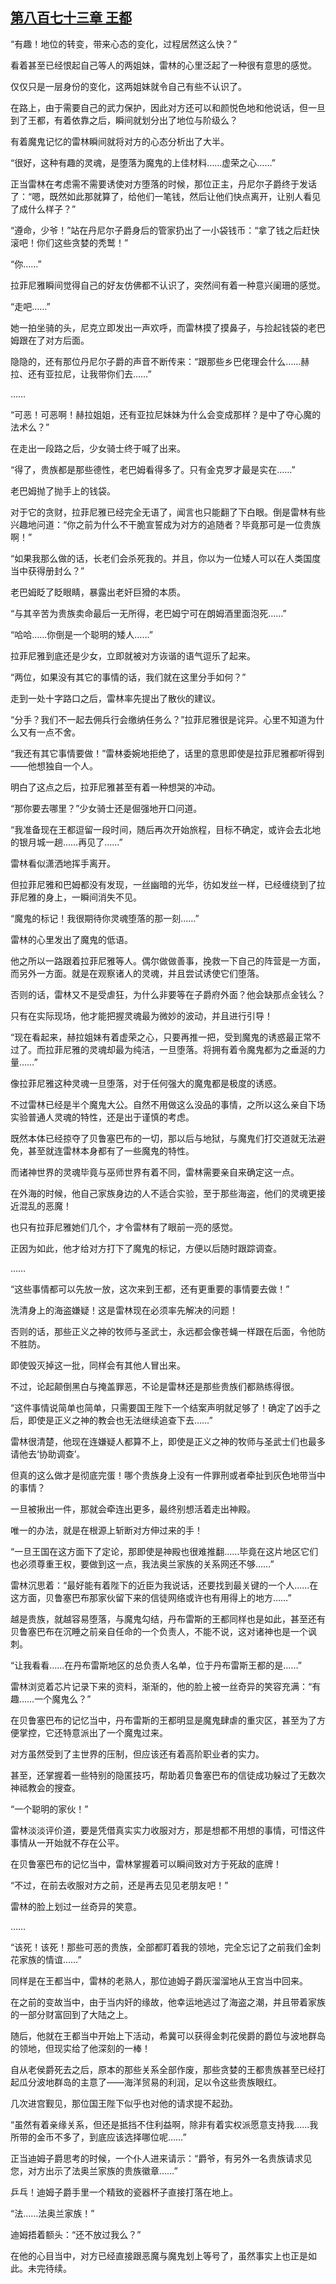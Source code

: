 ## [第八百七十三章 王都](https://www.xxbiquge.com/11_11222/9022906.html)


  “有趣！地位的转变，带来心态的变化，过程居然这么快？”

  看着甚至已经恨起自己等人的两姐妹，雷林的心里泛起了一种很有意思的感觉。

  仅仅只是一层身份的变化，这两姐妹就令自己有些不认识了。

  在路上，由于需要自己的武力保护，因此对方还可以和颜悦色地和他说话，但一旦到了王都，有着依靠之后，瞬间就划分出了地位与阶级么？

  有着魔鬼记忆的雷林瞬间就将对方的心态分析出了大半。

  “很好，这种有趣的灵魂，是堕落为魔鬼的上佳材料……虚荣之心……”

  正当雷林在考虑需不需要诱使对方堕落的时候，那位正主，丹尼尔子爵终于发话了：“嗯，既然如此那就算了，给他们一笔钱，然后让他们快点离开，让别人看见了成什么样子？”

  “遵命，少爷！”站在丹尼尔子爵身后的管家扔出了一小袋钱币：“拿了钱之后赶快滚吧！你们这些贪婪的秃鹫！”

  “你……”

  拉菲尼雅瞬间觉得自己的好友仿佛都不认识了，突然间有着一种意兴阑珊的感觉。

  “走吧……”

  她一拍坐骑的头，尼克立即发出一声欢呼，而雷林摸了摸鼻子，与捡起钱袋的老巴姆跟在了对方后面。

  隐隐的，还有那位丹尼尔子爵的声音不断传来：“跟那些乡巴佬理会什么……赫拉、还有亚拉尼，让我带你们去……”

  ……

  “可恶！可恶啊！赫拉姐姐，还有亚拉尼妹妹为什么会变成那样？是中了夺心魔的法术么？”

  在走出一段路之后，少女骑士终于喊了出来。

  “得了，贵族都是那些德性，老巴姆看得多了。只有金克罗才最是实在……”

  老巴姆抛了抛手上的钱袋。

  对于它的贪财，拉菲尼雅已经完全无语了，闻言也只能翻了下白眼。倒是雷林有些兴趣地问道：“你之前为什么不干脆宣誓成为对方的追随者？毕竟那可是一位贵族啊！”

  “如果我那么做的话，长老们会杀死我的。并且，你以为一位矮人可以在人类国度当中获得册封么？”

  老巴姆眨了眨眼睛，暴露出老奸巨猾的本质。

  “与其辛苦为贵族卖命最后一无所得，老巴姆宁可在朗姆酒里面泡死……”

  “哈哈……你倒是一个聪明的矮人……”

  拉菲尼雅到底还是少女，立即就被对方诙谐的语气逗乐了起来。

  “两位，如果没有其它的事情的话，我们就在这里分手如何？”

  走到一处十字路口之后，雷林率先提出了散伙的建议。

  “分手？我们不一起去佣兵行会缴纳任务么？”拉菲尼雅很是诧异。心里不知道为什么又有一点不舍。

  “我还有其它事情要做！”雷林委婉地拒绝了，话里的意思即使是拉菲尼雅都听得到——他想独自一个人。

  明白了这点之后，拉菲尼雅甚至有着一种想哭的冲动。

  “那你要去哪里？”少女骑士还是倔强地开口问道。

  “我准备现在王都逗留一段时间，随后再次开始旅程，目标不确定，或许会去北地的银月城一趟……再见了……”

  雷林看似潇洒地挥手离开。

  但拉菲尼雅和巴姆都没有发现，一丝幽暗的光华，彷如发丝一样，已经缠绕到了拉菲尼雅的身上，一瞬间消失不见。

  “魔鬼的标记！我很期待你灵魂堕落的那一刻……”

  雷林的心里发出了魔鬼的低语。

  他之所以一路跟着拉菲尼雅等人。偶尔做做善事，挽救一下自己的阵营是一方面，而另外一方面。就是在观察诸人的灵魂，并且尝试诱使它们堕落。

  否则的话，雷林又不是受虐狂，为什么非要等在子爵府外面？他会缺那点金钱么？

  只有在实际现场，他才能把握灵魂最为微妙的波动，并且进行引导！

  “现在看起来，赫拉姐妹有着虚荣之心，只要再推一把，受到魔鬼的诱惑最正常不过了。而拉菲尼雅的灵魂却最为纯洁，一旦堕落。将拥有着令魔鬼都为之垂涎的力量……”

  像拉菲尼雅这种灵魂一旦堕落，对于任何强大的魔鬼都是极度的诱惑。

  不过雷林已经是半个魔鬼大公。自然不用做这么没品的事情，之所以这么亲自下场实验普通人灵魂的特性，还是出于谨慎的考虑。

  既然本体已经掠夺了贝鲁塞巴布的一切，那以后与地狱，与魔鬼们打交道就无法避免，甚至就连雷林本身都有了一些魔鬼的特性。

  而诸神世界的灵魂毕竟与巫师世界有着不同，雷林需要亲自来确定这一点。

  在外海的时候，他自己家族身边的人不适合实验，至于那些海盗，他们的灵魂更接近混乱的恶魔！

  也只有拉菲尼雅她们几个，才令雷林有了眼前一亮的感觉。

  正因为如此，他才给对方打下了魔鬼的标记，方便以后随时跟踪调查。

  ……

  “这些事情都可以先放一放，这次来到王都，还有更重要的事情要去做！”

  洗清身上的海盗嫌疑！这是雷林现在必须率先解决的问题！

  否则的话，那些正义之神的牧师与圣武士，永远都会像苍蝇一样跟在后面，令他防不胜防。

  即使毁灭掉这一批，同样会有其他人冒出来。

  不过，论起颠倒黑白与掩盖罪恶，不论是雷林还是那些贵族们都熟练得很。

  “这件事情说简单也简单，只需要国王陛下一个结案声明就足够了！确定了凶手之后，即使是正义之神的教会也无法继续追查下去……”

  雷林很清楚，他现在连嫌疑人都算不上，即使是正义之神的牧师与圣武士们也最多请他去‘协助调查’。

  但真的这么做才是彻底完蛋！哪个贵族身上没有一件罪刑或者牵扯到灰色地带当中的事情？

  一旦被揪出一件，那就会牵连出更多，最终别想活着走出神殿。

  唯一的办法，就是在根源上斩断对方伸过来的手！

  “一旦王国在这方面下了定论，那即使是神殿也很难推翻……毕竟在这片地区它们也必须尊重王权，要做到这一点，我法奥兰家族的关系网还不够……”

  雷林沉思着：“最好能有着陛下的近臣为我说话，还要找到最关键的一个人……在这方面，贝鲁塞巴布那家伙留下来的信徒网络或许也有用得上的地方……”

  越是贵族，就越容易堕落，与魔鬼勾结，丹布雷斯的王都同样也是如此，甚至还有贝鲁塞巴布在沉睡之前亲自任命的一个负责人，不能不说，这对诸神也是一个讽刺。

  “让我看看……在丹布雷斯地区的总负责人名单，位于丹布雷斯王都的是……”

  雷林浏览着芯片记录下来的资料，渐渐的，他的脸上被一丝奇异的笑容充满：“有趣……一个魔鬼么？”

  在贝鲁塞巴布的记忆当中，丹布雷斯的王都明显是魔鬼肆虐的重灾区，甚至为了方便掌控，它还特意派出了一个魔鬼过来。

  对方虽然受到了主世界的压制，但应该还有着高阶职业者的实力。

  甚至，还掌握着一些特别的隐匿技巧，帮助着贝鲁塞巴布的信徒成功躲过了无数次神祗教会的搜查。

  “一个聪明的家伙！”

  雷林淡淡评价道，要是凭借真实实力收服对方，那是想都不用想的事情，可惜这件事情从一开始就不存在公平。

  在贝鲁塞巴布的记忆当中，雷林掌握着可以瞬间致对方于死敌的底牌！

  “不过，在前去收服对方之前，还是再去见见老朋友吧！”

  雷林的脸上划过一丝奇异的笑意。

  ……

  “该死！该死！那些可恶的贵族，全部都盯着我的领地，完全忘记了之前我们金刺花家族的情谊……”

  同样是在王都当中，雷林的老熟人，那位迪姆子爵灰溜溜地从王宫当中回来。

  在之前的变故当中，由于当内奸的缘故，他幸运地逃过了海盗之潮，并且带着家族的一部分财富回到了大陆之上。

  随后，他就在王都当中开始上下活动，希冀可以获得金刺花侯爵的爵位与波地群岛的领地，但现实给了他深刻的一棒！

  自从老侯爵死去之后，原本的那些关系全部作废，那些贪婪的王都贵族甚至已经打起瓜分波地群岛的主意了——海洋贸易的利润，足以令这些贵族眼红。

  几次进宫觐见，那位国王陛下似乎也对他的请求提不起劲。

  “虽然有着亲缘关系，但还是抵挡不住利益啊，除非有着实权派愿意支持我……我所带的金币不多了，到底应该选择哪位呢……”

  正当迪姆子爵思考的时候，一个仆人进来请示：“爵爷，有另外一名贵族请求见您，对方出示了法奥兰家族的贵族徽章……”

  乒乓！迪姆子爵手里一个精致的瓷器杯子直接打落在地上。

  “法……法奥兰家族！”

  迪姆捂着额头：“还不放过我么？”

  在他的心目当中，对方已经直接跟恶魔与魔鬼划上等号了，虽然事实上也正是如此。未完待续。
